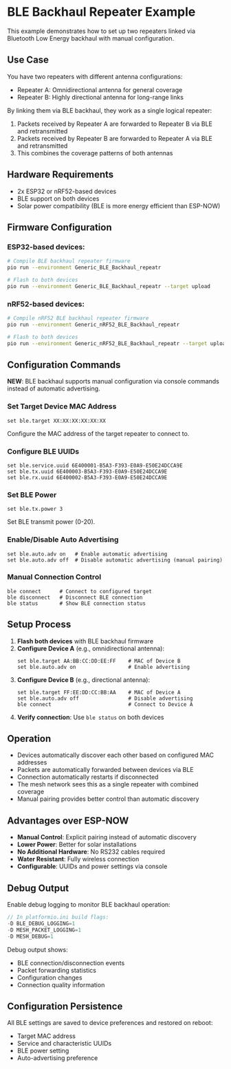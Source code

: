 # BLE Backhaul Repeater Example

This example demonstrates how to set up two repeaters linked via Bluetooth Low Energy backhaul with manual configuration.

## Use Case

You have two repeaters with different antenna configurations:
- Repeater A: Omnidirectional antenna for general coverage
- Repeater B: Highly directional antenna for long-range links

By linking them via BLE backhaul, they work as a single logical repeater:
1. Packets received by Repeater A are forwarded to Repeater B via BLE and retransmitted
2. Packets received by Repeater B are forwarded to Repeater A via BLE and retransmitted
3. This combines the coverage patterns of both antennas

## Hardware Requirements

- 2x ESP32 or nRF52-based devices
- BLE support on both devices
- Solar power compatibility (BLE is more energy efficient than ESP-NOW)

## Firmware Configuration

### ESP32-based devices:
```bash
# Compile BLE backhaul repeater firmware
pio run --environment Generic_BLE_Backhaul_repeatr

# Flash to both devices
pio run --environment Generic_BLE_Backhaul_repeatr --target upload
```

### nRF52-based devices:
```bash
# Compile nRF52 BLE backhaul repeater firmware
pio run --environment Generic_nRF52_BLE_Backhaul_repeatr

# Flash to both devices
pio run --environment Generic_nRF52_BLE_Backhaul_repeatr --target upload
```

## Configuration Commands

**NEW**: BLE backhaul supports manual configuration via console commands instead of automatic advertising.

### Set Target Device MAC Address
```
set ble.target XX:XX:XX:XX:XX:XX
```
Configure the MAC address of the target repeater to connect to.

### Configure BLE UUIDs
```
set ble.service.uuid 6E400001-B5A3-F393-E0A9-E50E24DCCA9E
set ble.tx.uuid 6E400003-B5A3-F393-E0A9-E50E24DCCA9E
set ble.rx.uuid 6E400002-B5A3-F393-E0A9-E50E24DCCA9E
```

### Set BLE Power
```
set ble.tx.power 3
```
Set BLE transmit power (0-20).

### Enable/Disable Auto Advertising
```
set ble.auto.adv on   # Enable automatic advertising
set ble.auto.adv off  # Disable automatic advertising (manual pairing)
```

### Manual Connection Control
```
ble connect      # Connect to configured target
ble disconnect   # Disconnect BLE connection
ble status       # Show BLE connection status
```

## Setup Process

1. **Flash both devices** with BLE backhaul firmware
2. **Configure Device A** (e.g., omnidirectional antenna):
   ```
   set ble.target AA:BB:CC:DD:EE:FF    # MAC of Device B
   set ble.auto.adv on                 # Enable advertising
   ```
3. **Configure Device B** (e.g., directional antenna):
   ```
   set ble.target FF:EE:DD:CC:BB:AA    # MAC of Device A  
   set ble.auto.adv off                # Disable advertising
   ble connect                         # Connect to Device A
   ```
4. **Verify connection**: Use `ble status` on both devices

## Operation

- Devices automatically discover each other based on configured MAC addresses
- Packets are automatically forwarded between devices via BLE
- Connection automatically restarts if disconnected
- The mesh network sees this as a single repeater with combined coverage
- Manual pairing provides better control than automatic discovery

## Advantages over ESP-NOW

- **Manual Control**: Explicit pairing instead of automatic discovery
- **Lower Power**: Better for solar installations
- **No Additional Hardware**: No RS232 cables required
- **Water Resistant**: Fully wireless connection
- **Configurable**: UUIDs and power settings via console

## Debug Output

Enable debug logging to monitor BLE backhaul operation:

```cpp
// In platformio.ini build flags:
-D BLE_DEBUG_LOGGING=1
-D MESH_PACKET_LOGGING=1
-D MESH_DEBUG=1
```

Debug output shows:
- BLE connection/disconnection events
- Packet forwarding statistics
- Configuration changes
- Connection quality information

## Configuration Persistence

All BLE settings are saved to device preferences and restored on reboot:
- Target MAC address
- Service and characteristic UUIDs  
- BLE power setting
- Auto-advertising preference